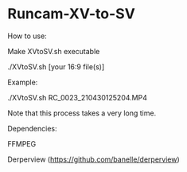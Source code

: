 # Runcam-XV-to-SV

How to use:

Make XVtoSV.sh executable

./XVtoSV.sh [your 16:9 file(s)]

Example:

./XVtoSV.sh RC_0023_210430125204.MP4

Note that this process takes a very long time.

Dependencies: 

FFMPEG

Derperview (https://github.com/banelle/derperview)

